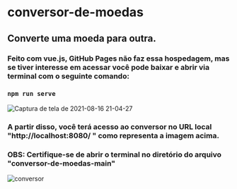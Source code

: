 # conversor-de-moedas
## Converte uma moeda para outra.
### Feito com vue.js, GitHub Pages não faz essa hospedagem, mas se tiver interesse em acessar você pode baixar e abrir via terminal com o seguinte comando:
### <code>npm run serve</code>
![Captura de tela de 2021-08-16 21-04-27](https://user-images.githubusercontent.com/86416772/129643819-0913bf47-53fc-4f38-8657-9caa2ea4f797.png)
### A partir disso, você terá acesso ao conversor no URL local "http://localhost:8080/ " como representa a imagem acima.
### OBS: Certifique-se de abrir o terminal no diretório do arquivo "conversor-de-moedas-main"
![conversor](https://user-images.githubusercontent.com/86416772/129113852-676f74f8-359b-4427-a11b-6b82c2611070.png)
